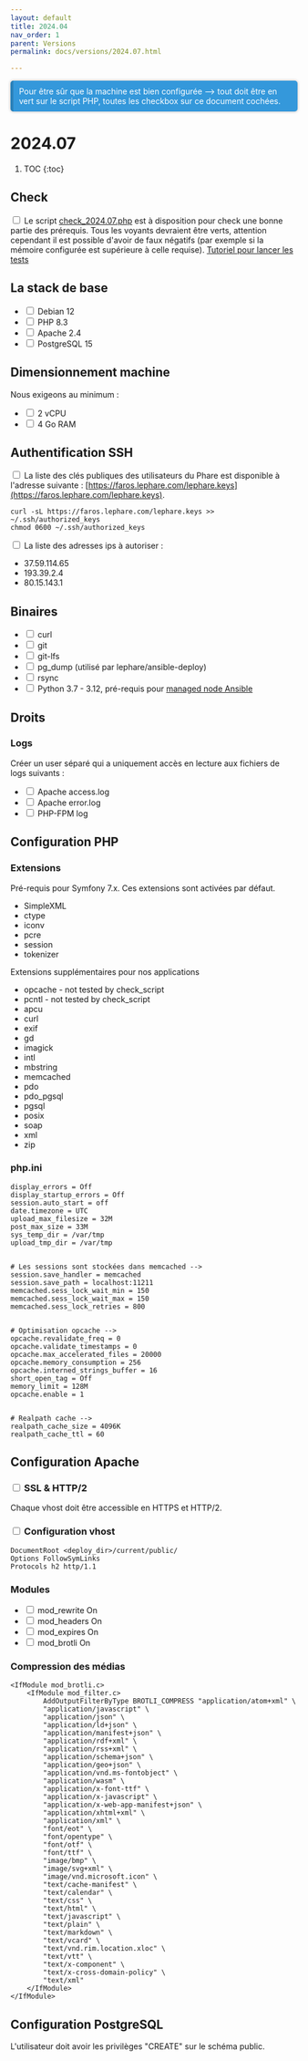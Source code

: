 ```yaml
---
layout: default
title: 2024.04
nav_order: 1
parent: Versions
permalink: docs/versions/2024.07.html

---
```

<div class="callout callout-info" markdown="span">
Pour être sûr que la machine est bien configurée --> tout doit être en vert sur le script PHP, toutes les checkbox sur ce document cochées.
</div>

# 2024.07

1. TOC
{:toc}

## Check

<input type="checkbox"/> Le script [check_2024.07.php](../versions_tests_scripts/check_2024.07.php) est à disposition pour check une bonne partie des prérequis.
Tous les voyants devraient être verts, attention cependant il est possible d'avoir de faux négatifs (par exemple si la mémoire configurée est supérieure à celle requise).
[Tutoriel pour lancer les tests](../../check-tutorial)

## La stack de base
- <input type="checkbox"/> Debian 12
- <input type="checkbox"/> PHP 8.3
- <input type="checkbox"/> Apache 2.4
- <input type="checkbox"/> PostgreSQL 15

## Dimensionnement machine

Nous exigeons au minimum :
 * <input type="checkbox"/> 2 vCPU
 * <input type="checkbox"/> 4 Go RAM

## Authentification SSH

<input type="checkbox"/> La liste des clés publiques des utilisateurs du Phare est disponible à l'adresse suivante : [https://faros.lephare.com/lephare.keys](https://faros.lephare.com/lephare.keys).

    curl -sL https://faros.lephare.com/lephare.keys >> ~/.ssh/authorized_keys
    chmod 0600 ~/.ssh/authorized_keys

<input type="checkbox"/> La liste des adresses ips à autoriser :
* 37.59.114.65 
* 193.39.2.4 
* 80.15.143.1 


## Binaires
* <input type="checkbox"/> curl 
* <input type="checkbox"/> git 
* <input type="checkbox"/> git-lfs 
* <input type="checkbox"/> pg_dump (utilisé par lephare/ansible-deploy) 
* <input type="checkbox"/> rsync 
* <input type="checkbox"/> Python 3.7 - 3.12, pré-requis pour [managed node Ansible](https://github.com/le-phare/ansible-deploy?tab=readme-ov-file#support-matrix) 


## Droits

### Logs

Créer un user séparé qui a uniquement accès en lecture aux fichiers de logs suivants :

- <input type="checkbox"/> Apache access.log
- <input type="checkbox"/> Apache error.log
- <input type="checkbox"/> PHP-FPM log

## Configuration PHP

### Extensions

Pré-requis pour Symfony 7.x. Ces extensions sont activées par défaut.

* SimpleXML 
* ctype 
* iconv 
* pcre 
* session 
* tokenizer 

Extensions supplémentaires pour nos applications
* opcache - not tested by check_script
* pcntl - not tested by check_script
* apcu
* curl
* exif
* gd
* imagick
* intl
* mbstring
* memcached
* pdo
* pdo_pgsql
* pgsql
* posix
* soap
* xml
* zip

### php.ini
    display_errors = Off
    display_startup_errors = Off
    session.auto_start = off
    date.timezone = UTC
    upload_max_filesize = 32M
    post_max_size = 33M
    sys_temp_dir = /var/tmp
    upload_tmp_dir = /var/tmp
    

	# Les sessions sont stockées dans memcached -->
    session.save_handler = memcached
    session.save_path = localhost:11211
    memcached.sess_lock_wait_min = 150
    memcached.sess_lock_wait_max = 150
    memcached.sess_lock_retries = 800
    

	# Optimisation opcache -->
    opcache.revalidate_freq = 0
    opcache.validate_timestamps = 0
    opcache.max_accelerated_files = 20000
    opcache.memory_consumption = 256
    opcache.interned_strings_buffer = 16
    short_open_tag = Off
    memory_limit = 128M
    opcache.enable = 1
    

	# Realpath cache -->
    realpath_cache_size = 4096K
    realpath_cache_ttl = 60

## Configuration Apache

### <input type="checkbox"/> SSL & HTTP/2

Chaque vhost doit être accessible en HTTPS et HTTP/2.

### <input type="checkbox"/> Configuration vhost

    DocumentRoot <deploy_dir>/current/public/
    Options FollowSymLinks
    Protocols h2 http/1.1

### Modules

- <input type="checkbox"/> mod_rewrite On
- <input type="checkbox"/> mod_headers On
- <input type="checkbox"/> mod_expires On
- <input type="checkbox"/> mod_brotli On

### Compression des médias

    <IfModule mod_brotli.c>
        <IfModule mod_filter.c>
            AddOutputFilterByType BROTLI_COMPRESS "application/atom+xml" \
            "application/javascript" \
            "application/json" \
            "application/ld+json" \
            "application/manifest+json" \
            "application/rdf+xml" \
            "application/rss+xml" \
            "application/schema+json" \
            "application/geo+json" \
            "application/vnd.ms-fontobject" \
            "application/wasm" \
            "application/x-font-ttf" \
            "application/x-javascript" \
            "application/x-web-app-manifest+json" \
            "application/xhtml+xml" \
            "application/xml" \
            "font/eot" \
            "font/opentype" \
            "font/otf" \
            "font/ttf" \
            "image/bmp" \
            "image/svg+xml" \
            "image/vnd.microsoft.icon" \
            "text/cache-manifest" \
            "text/calendar" \
            "text/css" \
            "text/html" \
            "text/javascript" \
            "text/plain" \
            "text/markdown" \
            "text/vcard" \
            "text/vnd.rim.location.xloc" \
            "text/vtt" \
            "text/x-component" \
            "text/x-cross-domain-policy" \
            "text/xml"
        </IfModule>
    </IfModule>

<style>
.callout.callout-info {
  background-color: #3498db; /* Couleur de fond bleue */
  color: #fff; /* Couleur du texte en blanc */
  border-left: 5px solid #2980b9; /* Bordure gauche bleue plus foncée */
  padding: 10px; /* Espace intérieur */
  margin: 10px 0; /* Marge extérieure */
  border-radius: 5px; /* Coins arrondis */
  box-shadow: 0 0 5px rgba(0, 0, 0, 0.3); /* Ombre légère */
}

.callout.callout-info p {
  margin: 0; /* Supprime la marge du texte à l'intérieur du callout */
}
</style>

## Configuration PostgreSQL

L'utilisateur doit avoir les privilèges "CREATE" sur le schéma public.
